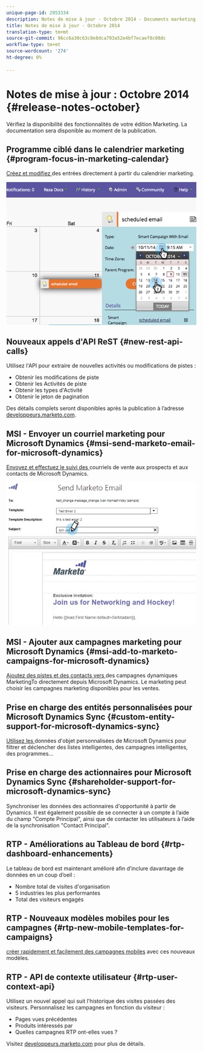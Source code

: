 ```yaml
---
unique-page-id: 2953334
description: Notes de mise à jour - Octobre 2014 - Documents marketing - Documentation du produit
title: Notes de mise à jour - Octobre 2014
translation-type: tm+mt
source-git-commit: 96cc6a30c63c8e8dca793a52e4bf7ecaef8c08dc
workflow-type: tm+mt
source-wordcount: '274'
ht-degree: 0%

---
```



# Notes de mise à jour : Octobre 2014 {#release-notes-october}

Vérifiez la disponibilité des fonctionnalités de votre édition Marketing. La documentation sera disponible au moment de la publication.

## Programme ciblé dans le calendrier marketing {#program-focus-in-marketing-calendar}

[Créez et modifiez ](../../product-docs/core-marketo-concepts/marketing-calendar/understanding-the-calendar/understand-enable-program-focus.md) des entrées directement à partir du calendrier marketing.

![](assets/image2014-10-20-11-3a48-3a51.png)

## Nouveaux appels d&#39;API ReST {#new-rest-api-calls}

Utilisez l&#39;API pour extraire de nouvelles activités ou modifications de pistes :

* Obtenir les modifications de piste
* Obtenir les Activités de piste
* Obtenir les types d&#39;Activité
* Obtenir le jeton de pagination

Des détails complets seront disponibles après la publication à l’adresse [developpeurs.marketo.com](http://developers.marketo.com/documentation/rest/).

## MSI - Envoyer un courriel marketing pour Microsoft Dynamics {#msi-send-marketo-email-for-microsoft-dynamics}

[Envoyez et effectuez le suivi des ](../../product-docs/marketo-sales-insight/msi-for-microsoft-dynamics/setting-up-and-using/send-a-marketo-sales-email-from-microsoft-dynamics.md) courriels de vente aux prospects et aux contacts de Microsoft Dynamics.

![](assets/image2014-10-20-11-3a49-3a25.png)

## MSI - Ajouter aux campagnes marketing pour Microsoft Dynamics {#msi-add-to-marketo-campaigns-for-microsoft-dynamics}

[Ajoutez des pistes et des contacts vers ](../../product-docs/marketo-sales-insight/msi-for-microsoft-dynamics/setting-up-and-using/add-a-lead-contact-to-a-marketo-campaign-from-microsoft-dynamics.md) des campagnes dynamiques MarketingTo directement depuis Microsoft Dynamics. Le marketing peut choisir les campagnes marketing disponibles pour les ventes.

## Prise en charge des entités personnalisées pour Microsoft Dynamics Sync {#custom-entity-support-for-microsoft-dynamics-sync}

[Utilisez les ](../../product-docs/crm-sync/microsoft-dynamics-sync/microsoft-dynamics-sync-details/microsoft-dynamics-sync-custom-entity-sync/enable-sync-for-a-custom-entity.md) données d&#39;objet personnalisées de Microsoft Dynamics pour filtrer et déclencher des listes intelligentes, des campagnes intelligentes, des programmes...

## Prise en charge des actionnaires pour Microsoft Dynamics Sync {#shareholder-support-for-microsoft-dynamics-sync}

Synchroniser les données des actionnaires d&#39;opportunité à partir de Dynamics. Il est également possible de se connecter à un compte à l’aide du champ &quot;Compte Principal&quot;, ainsi que de contacter les utilisateurs à l’aide de la synchronisation &quot;Contact Principal&quot;.

## RTP - Améliorations au Tableau de bord {#rtp-dashboard-enhancements}

Le tableau de bord est maintenant amélioré afin d’inclure davantage de données en un coup d’oeil :

* Nombre total de visites d&#39;organisation
* 5 industries les plus performantes
* Total des visiteurs engagés

## RTP - Nouveaux modèles mobiles pour les campagnes {#rtp-new-mobile-templates-for-campaigns}

[créer rapidement et facilement des campagnes mobiles](../../product-docs/web-personalization/using-templates/using-templates-to-create-web-campaigns.md) avec ces nouveaux modèles.

## RTP - API de contexte utilisateur {#rtp-user-context-api}

Utilisez un nouvel appel qui suit l&#39;historique des visites passées des visiteurs. Personnalisez les campagnes en fonction du visiteur :

* Pages vues précédentes
* Produits intéressés par
* Quelles campagnes RTP ont-elles vues ?

Visitez [developpeurs.marketo.com](http://developers.marketo.com/documentation/websites/rtp-js-api/) pour plus de détails.


